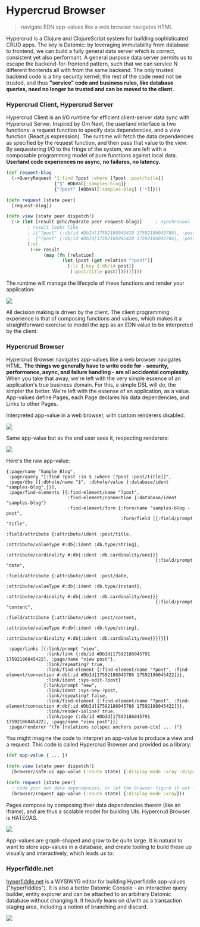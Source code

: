 # Hypercrud Browser

> navigate EDN app-values like a web browser navigates HTML

Hypercrud is a Clojure and ClojureScript system for building sophisticated CRUD apps. The key is Datomic: by leveraging immutability from database to frontend, we can build a fully general data server which is correct, consistent yet also performant. A general purpose data server permits us to escape the backend-for-frontend pattern, such that we can service N different frontends all with from the same backend. The only trusted backend code is a tiny security kernel; the rest of the code need not be trusted, and thus **"service" code and business rules, like database queries, need no longer be trusted and can be moved to the client.**

### Hypercrud Client, Hypercrud Server

Hypercrud Client is an I/O runtime for  efficient client-server data sync with Hypercrud Server. Inspired by Om Next, the userland interface is two functions: a request function to specify data dependencies, and a view function (React.js expression). The runtime will fetch the data dependencies as specified by the request function, and then pass that value to the view. By sequestering I/O to the fringe of the system, we are left with a composable programming model of pure functions against local data. **Userland code experiences no async, no failures, no latency.**

```clojure
(def request-blog
  (->QueryRequest '[:find ?post :where [?post :post/title]]
                  {"$" #DbVal[:samples-blog]}
                  {"?post" [#DbVal[:samples-blog] ['*]]}))

(defn request [state peer]
  [request-blog])

(defn view [state peer dispatch!]
  (-> (let [result @(hc/hydrate peer request-blog)]     ; synchronous
        ; result looks like
        ; [{"?post" {:db/id #DbId[17592186045419 17592186045786], :post/title "First blog post"}}
        ;  {"?post" {:db/id #DbId[17592186045420 17592186045786], :post/title "Second blog post"}} ... ]
        [:ul
         (->> result
              (map (fn [relation]
                     (let [post (get relation "?post")]
                       [:li {:key (:db/id post)}
                        (:post/title post)]))))])))
```

The runtime will manage the lifecycle of these functions and render your application:

![](http://i.imgur.com/zwoGq2I.png)

All decision making is driven by the client. The client programming experience is that of composing functions and values, which makes it a straightforward exercise to model the app as an EDN value to be interpreted by the client.

### Hypercrud Browser

Hypercrud Browser navigates app-values like a web browser navigates HTML. **The things we generally have to write code for - security, performance, async, and failure handling - are all accidental complexity.** When you take that away, we're left with the very simple essence of an application's true business domain. For this, a simple DSL will do, the simpler the better. We're left with the essense of an application, as a value. App-values define Pages, each Page declares his data dependencies, and Links to other Pages.

Interpreted app-value in a web browser, with custom renderers disabled:

![](http://i.imgur.com/f1ngGLt.png)

Same app-value but as the end user sees it, respecting renderers:

![](http://i.imgur.com/4WlmuW8.png)

Here's the raw app-value:

```edn
{:page/name "Sample Blog",
 :page/query "[:find ?post :in $ :where [?post :post/title]]",
 :page/dbs [{:dbhole/name "$", :dbhole/value {:database/ident "samples-blog",}}],
 :page/find-elements [{:find-element/name "?post",
                       :find-element/connection {:database/ident "samples-blog"}
                       :find-element/form {:form/name "samples-blog - post",
                                           :form/field [{:field/prompt "title",
                                                         :field/attribute {:attribute/ident :post/title,
                                                                           :attribute/valueType #:db{:ident :db.type/string},
                                                                           :attribute/cardinality #:db{:ident :db.cardinality/one}}}
                                                        {:field/prompt "date",
                                                         :field/attribute {:attribute/ident :post/date,
                                                                           :attribute/valueType #:db{:ident :db.type/instant},
                                                                           :attribute/cardinality #:db{:ident :db.cardinality/one}}}
                                                        {:field/prompt "content",
                                                         :field/attribute {:attribute/ident :post/content,
                                                                           :attribute/valueType #:db{:ident :db.type/string},
                                                                           :attribute/cardinality #:db{:ident :db.cardinality/one}}}]}}]

 :page/links [{:link/prompt "view",
               :link/link {:db/id #DbId[17592186045791 17592186045422], :page/name "view post"},
               :link/repeating? true,
               :link/find-element {:find-element/name "?post", :find-element/connection #:db{:id #DbId[17592186045786 17592186045422]}},
               :link/ident :sys-edit-?post}
              {:link/prompt "new",
               :link/ident :sys-new-?post,
               :link/repeating? false,
               :link/find-element {:find-element/name "?post", :find-element/connection #:db{:id #DbId[17592186045786 17592186045422]}},
               :link/render-inline? true,
               :link/page {:db/id #DbId[17592186045791 17592186045422], :page/name "view post"}}]
 :page/renderer "(fn [relations colspec anchors param-ctx] ... )"}
```

You might imagine the code to interpret an app-value to produce a view and a request. This code is called Hypercrud Browser and provided as a library:

```clojure
(def app-value { ... })

(defn view [state peer dispatch!]
  [browser/safe-ui app-value (:route state) {:display-mode :xray :dispatch! dispatch!}])

(defn request [state peer]
  ; code your own data dependencies, or let the browser figure it out from an app-value
  (browser/request app-value (:route state) {:display-mode :xray}))
```

Pages compose by composing their data dependencies therein (like an iframe), and are thus a scalable model for building UIs. Hypercrud Browser is HATEOAS.

![](http://i.imgur.com/4mKpHhw.png)

App-values are graph-shaped and grow to be quite large. It is natural to want to store app-values in a database, and create tooling to build these up visually and interactively, which leads us to:

### Hyperfiddle.net

[hyperfiddle.net](http://hyperfiddle.net/) is a WYSIWYG editor for building Hyperfiddle app-values ("hyperfiddles"). It is also a better Datomic Console - an interactive query builder, entity explorer and can be attached to an arbitrary Datomic database without changing it. It heavily leans on d/with as a transaction staging area, including a notion of branching and discard.

![](http://i.imgur.com/v3cmewv.png)
